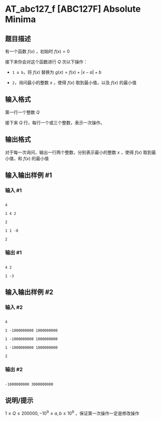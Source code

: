 # AT_abc127_f [ABC127F] Absolute Minima

## 题目描述

有一个函数 $f(x)$ ，初始时 $f(x)=0$

接下来你会对这个函数进行 $Q$ 次以下操作：

- $\texttt{1 a b}$，将 $f(x)$ 替换为 $g(x)=f(x)+|x-a|+b$
- $\texttt{2}$，询问最小的整数 $x$ ，使得  $f(x)$ 取到最小值，以及 $f(x)$ 的最小值

## 输入格式

第一行一个整数 $Q$

接下来 $Q$ 行，每行一个或三个整数，表示一次操作。

## 输出格式

对于每一次询问，输出一行两个整数，分别表示最小的整数 $x$ ，使得 $f(x)$ 取到最小值，和 $f(x)$ 的最小值

## 输入输出样例 #1

### 输入 #1

```
4
1 4 2
2
1 1 -8
2
```

### 输出 #1

```
4 2
1 -3
```

## 输入输出样例 #2

### 输入 #2

```
4
1 -1000000000 1000000000
1 -1000000000 1000000000
1 -1000000000 1000000000
2
```

### 输出 #2

```
-1000000000 3000000000
```

## 说明/提示

$1 \le Q \le 200000,-10^9 \le a,b \le 10^9$ ，保证第一次操作一定是修改操作